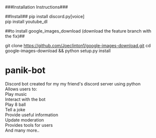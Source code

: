 ###Installation Instructions###


##Install##
pip install discord.py[voice]  \
pip install youtube_dl

##to install google_images_download (download the feature branch with the fix)##

git clone https://github.com/Joeclinton1/google-images-download.git cd google-images-download && python setup.py install



# panik-bot
Discord bot created for my my friend's discord server using python \
Allows users to: \
Play music\
Interact with the bot\
Play 8 ball\
Tell a joke\
Provide useful information \
Update moderation \
Provides tools for users \
And many more..


